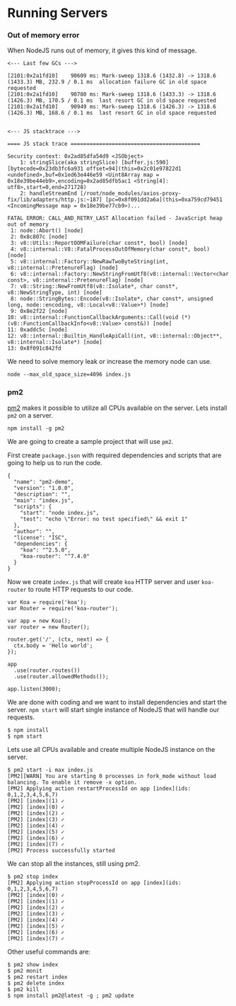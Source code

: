# Running Servers

### Out of memory error

When NodeJS runs out of memory, it gives this kind of message.

```
<--- Last few GCs --->

[2101:0x2a1fd10]    90609 ms: Mark-sweep 1318.6 (1432.8) -> 1318.6 (1433.3) MB, 232.9 / 0.1 ms  allocation failure GC in old space requested
[2101:0x2a1fd10]    90780 ms: Mark-sweep 1318.6 (1433.3) -> 1318.6 (1426.3) MB, 170.5 / 0.1 ms  last resort GC in old space requested
[2101:0x2a1fd10]    90949 ms: Mark-sweep 1318.6 (1426.3) -> 1318.6 (1426.3) MB, 168.6 / 0.1 ms  last resort GC in old space requested


<--- JS stacktrace --->

==== JS stack trace =========================================

Security context: 0x2ad85dfa54d9 <JSObject>
    1: stringSlice(aka stringSlice) [buffer.js:590] [bytecode=0x23db3fc6a931 offset=94](this=0x2c01e97822d1 <undefined>,buf=0x1ed63e446e59 <Uint8Array map = 0x18e39be44eb9>,encoding=0x2ad85dfb5ac1 <String[4]: utf8>,start=0,end=271728)
    2: handleStreamEnd [/root/node_modules/axios-proxy-fix/lib/adapters/http.js:~187] [pc=0x8f091dd2a6a](this=0xa759cd79451 <IncomingMessage map = 0x18e39be77cb9>)...

FATAL ERROR: CALL_AND_RETRY_LAST Allocation failed - JavaScript heap out of memory
 1: node::Abort() [node]
 2: 0x8c807c [node]
 3: v8::Utils::ReportOOMFailure(char const*, bool) [node]
 4: v8::internal::V8::FatalProcessOutOfMemory(char const*, bool) [node]
 5: v8::internal::Factory::NewRawTwoByteString(int, v8::internal::PretenureFlag) [node]
 6: v8::internal::Factory::NewStringFromUtf8(v8::internal::Vector<char const>, v8::internal::PretenureFlag) [node]
 7: v8::String::NewFromUtf8(v8::Isolate*, char const*, v8::NewStringType, int) [node]
 8: node::StringBytes::Encode(v8::Isolate*, char const*, unsigned long, node::encoding, v8::Local<v8::Value>*) [node]
 9: 0x8e2f22 [node]
10: v8::internal::FunctionCallbackArguments::Call(void (*)(v8::FunctionCallbackInfo<v8::Value> const&)) [node]
11: 0xaddc5c [node]
12: v8::internal::Builtin_HandleApiCall(int, v8::internal::Object**, v8::internal::Isolate*) [node]
13: 0x8f091c842fd
```

We need to solve memory leak or increase the memory node can use.

```
node --max_old_space_size=4096 index.js
```

### pm2

[pm2](http://pm2.keymetrics.io) makes it possible to utilize all CPUs available on the server. Lets install `pm2` on a server.

```
npm install -g pm2
```

We are going to create a sample project that will use `pm2`. 

First create `package.json` with required dependencies and scripts that are going to help us to run the code.

```
{
  "name": "pm2-demo",
  "version": "1.0.0",
  "description": "",
  "main": "index.js",
  "scripts": {
    "start": "node index.js",
    "test": "echo \"Error: no test specified\" && exit 1"
  },
  "author": "",
  "license": "ISC",
  "dependencies": {
    "koa": "^2.5.0",
    "koa-router": "^7.4.0"
  }
}

```

Now we create `index.js` that will create `koa` HTTP server and user `koa-router` to route HTTP requests to our code.

```
var Koa = require('koa');
var Router = require('koa-router');

var app = new Koa();
var router = new Router();

router.get('/', (ctx, next) => {
  ctx.body = 'Hello world';
});

app
  .use(router.routes())
  .use(router.allowedMethods());

app.listen(3000);
```

We are done with coding and we want to install dependencies and start the server. `npm start` will start single instance of NodeJS that will handle our requests. 

```
$ npm install
$ npm start
```

Lets use all CPUs available and create multiple NodeJS instance on the server. 

```
$ pm2 start -i max index.js
[PM2][WARN] You are starting 0 processes in fork_mode without load balancing. To enable it remove -x option.
[PM2] Applying action restartProcessId on app [index](ids: 0,1,2,3,4,5,6,7)
[PM2] [index](1) ✓
[PM2] [index](0) ✓
[PM2] [index](2) ✓
[PM2] [index](3) ✓
[PM2] [index](4) ✓
[PM2] [index](5) ✓
[PM2] [index](6) ✓
[PM2] [index](7) ✓
[PM2] Process successfully started
```

We can stop all the instances, still using pm2. 

```
$ pm2 stop index
[PM2] Applying action stopProcessId on app [index](ids: 0,1,2,3,4,5,6,7)
[PM2] [index](0) ✓
[PM2] [index](1) ✓
[PM2] [index](2) ✓
[PM2] [index](3) ✓
[PM2] [index](4) ✓
[PM2] [index](5) ✓
[PM2] [index](6) ✓
[PM2] [index](7) ✓
```

Other useful commands are: 

```
$ pm2 show index
$ pm2 monit
$ pm2 restart index
$ pm2 delete index
$ pm2 kill
$ npm install pm2@latest -g ; pm2 update
```











